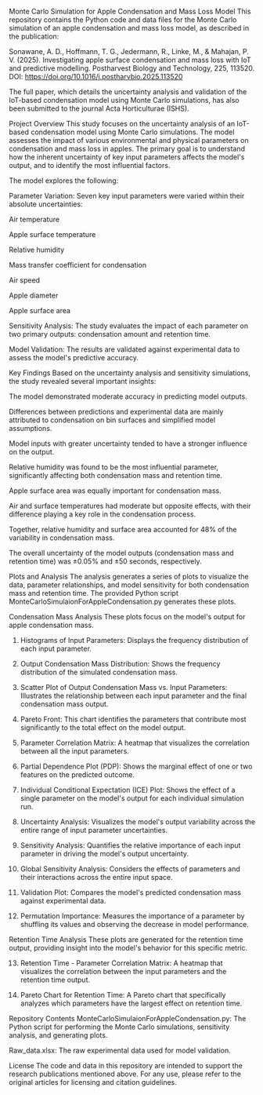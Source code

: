 Monte Carlo Simulation for Apple Condensation and Mass Loss Model
This repository contains the Python code and data files for the Monte Carlo simulation of an apple condensation and mass loss model, as described in the publication:

Sonawane, A. D., Hoffmann, T. G., Jedermann, R., Linke, M., & Mahajan, P. V. (2025). Investigating apple surface condensation and mass loss with IoT and predictive modelling. Postharvest Biology and Technology, 225, 113520. DOI: https://doi.org/10.1016/j.postharvbio.2025.113520

The full paper, which details the uncertainty analysis and validation of the IoT-based condensation model using Monte Carlo simulations, has also been submitted to the journal Acta Horticulturae (ISHS).

Project Overview
This study focuses on the uncertainty analysis of an IoT-based condensation model using Monte Carlo simulations. The model assesses the impact of various environmental and physical parameters on condensation and mass loss in apples. The primary goal is to understand how the inherent uncertainty of key input parameters affects the model's output, and to identify the most influential factors.

The model explores the following:

Parameter Variation: Seven key input parameters were varied within their absolute uncertainties:

Air temperature

Apple surface temperature

Relative humidity

Mass transfer coefficient for condensation

Air speed

Apple diameter

Apple surface area

Sensitivity Analysis: The study evaluates the impact of each parameter on two primary outputs: condensation amount and retention time.

Model Validation: The results are validated against experimental data to assess the model's predictive accuracy.

Key Findings
Based on the uncertainty analysis and sensitivity simulations, the study revealed several important insights:

The model demonstrated moderate accuracy in predicting model outputs.

Differences between predictions and experimental data are mainly attributed to condensation on bin surfaces and simplified model assumptions.

Model inputs with greater uncertainty tended to have a stronger influence on the output.

Relative humidity was found to be the most influential parameter, significantly affecting both condensation mass and retention time.

Apple surface area was equally important for condensation mass.

Air and surface temperatures had moderate but opposite effects, with their difference playing a key role in the condensation process.

Together, relative humidity and surface area accounted for 48% of the variability in condensation mass.

The overall uncertainty of the model outputs (condensation mass and retention time) was ±0.05% and ±50 seconds, respectively.

Plots and Analysis
The analysis generates a series of plots to visualize the data, parameter relationships, and model sensitivity for both condensation mass and retention time. The provided Python script MonteCarloSimulaionForAppleCondensation.py generates these plots.

Condensation Mass Analysis
These plots focus on the model's output for apple condensation mass.

1. Histograms of Input Parameters: Displays the frequency distribution of each input parameter.

2. Output Condensation Mass Distribution: Shows the frequency distribution of the simulated condensation mass.

3. Scatter Plot of Output Condensation Mass vs. Input Parameters: Illustrates the relationship between each input parameter and the final condensation mass output.

4. Pareto Front: This chart identifies the parameters that contribute most significantly to the total effect on the model output.

5. Parameter Correlation Matrix: A heatmap that visualizes the correlation between all the input parameters.

6. Partial Dependence Plot (PDP): Shows the marginal effect of one or two features on the predicted outcome.

7. Individual Conditional Expectation (ICE) Plot: Shows the effect of a single parameter on the model's output for each individual simulation run.

8. Uncertainty Analysis: Visualizes the model's output variability across the entire range of input parameter uncertainties.

9. Sensitivity Analysis: Quantifies the relative importance of each input parameter in driving the model's output uncertainty.

10. Global Sensitivity Analysis: Considers the effects of parameters and their interactions across the entire input space.

11. Validation Plot: Compares the model's predicted condensation mass against experimental data.

12. Permutation Importance: Measures the importance of a parameter by shuffling its values and observing the decrease in model performance.

Retention Time Analysis
These plots are generated for the retention time output, providing insight into the model's behavior for this specific metric.

13. Retention Time - Parameter Correlation Matrix: A heatmap that visualizes the correlation between the input parameters and the retention time output.

14. Pareto Chart for Retention Time: A Pareto chart that specifically analyzes which parameters have the largest effect on retention time.

Repository Contents
MonteCarloSimulaionForAppleCondensation.py: The Python script for performing the Monte Carlo simulations, sensitivity analysis, and generating plots.

Raw_data.xlsx: The raw experimental data used for model validation.

License
The code and data in this repository are intended to support the research publications mentioned above. For any use, please refer to the original articles for licensing and citation guidelines.